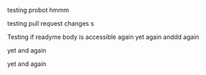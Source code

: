 testing probot hmmm

testing pull request changes
s


Testing if readyme body is accessible 
again
yet again
anddd again


yet and again

yet and again
